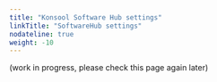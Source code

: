 ```yaml
---
title: "Konsool Software Hub settings"
linkTitle: "SoftwareHub settings"
nodateline: true
weight: -10
---
```


(work in progress, please check this page again later)
